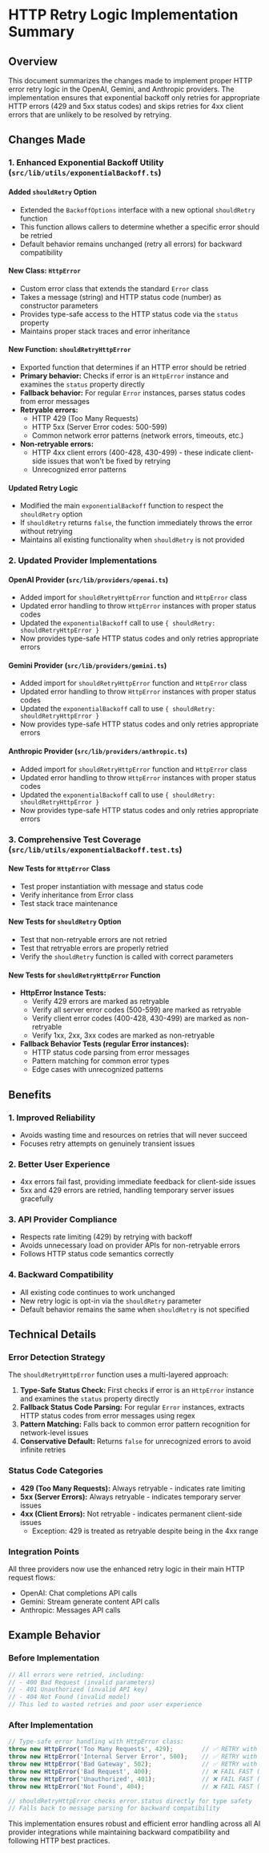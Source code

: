 # HTTP Retry Logic Implementation Summary

## Overview
This document summarizes the changes made to implement proper HTTP error retry logic in the OpenAI, Gemini, and Anthropic providers. The implementation ensures that exponential backoff only retries for appropriate HTTP errors (429 and 5xx status codes) and skips retries for 4xx client errors that are unlikely to be resolved by retrying.

## Changes Made

### 1. Enhanced Exponential Backoff Utility (`src/lib/utils/exponentialBackoff.ts`)

#### Added `shouldRetry` Option
- Extended the `BackoffOptions` interface with a new optional `shouldRetry` function
- This function allows callers to determine whether a specific error should be retried
- Default behavior remains unchanged (retry all errors) for backward compatibility

#### New Class: `HttpError`
- Custom error class that extends the standard `Error` class
- Takes a message (string) and HTTP status code (number) as constructor parameters
- Provides type-safe access to the HTTP status code via the `status` property
- Maintains proper stack traces and error inheritance

#### New Function: `shouldRetryHttpError`
- Exported function that determines if an HTTP error should be retried
- **Primary behavior:** Checks if error is an `HttpError` instance and examines the `status` property directly
- **Fallback behavior:** For regular `Error` instances, parses status codes from error messages
- **Retryable errors:**
  - HTTP 429 (Too Many Requests)
  - HTTP 5xx (Server Error codes: 500-599)
  - Common network error patterns (network errors, timeouts, etc.)
- **Non-retryable errors:**
  - HTTP 4xx client errors (400-428, 430-499) - these indicate client-side issues that won't be fixed by retrying
  - Unrecognized error patterns

#### Updated Retry Logic
- Modified the main `exponentialBackoff` function to respect the `shouldRetry` option
- If `shouldRetry` returns `false`, the function immediately throws the error without retrying
- Maintains all existing functionality when `shouldRetry` is not provided

### 2. Updated Provider Implementations

#### OpenAI Provider (`src/lib/providers/openai.ts`)
- Added import for `shouldRetryHttpError` function and `HttpError` class
- Updated error handling to throw `HttpError` instances with proper status codes
- Updated the `exponentialBackoff` call to use `{ shouldRetry: shouldRetryHttpError }`
- Now provides type-safe HTTP status codes and only retries appropriate errors

#### Gemini Provider (`src/lib/providers/gemini.ts`)
- Added import for `shouldRetryHttpError` function and `HttpError` class
- Updated error handling to throw `HttpError` instances with proper status codes
- Updated the `exponentialBackoff` call to use `{ shouldRetry: shouldRetryHttpError }`
- Now provides type-safe HTTP status codes and only retries appropriate errors

#### Anthropic Provider (`src/lib/providers/anthropic.ts`)
- Added import for `shouldRetryHttpError` function and `HttpError` class
- Updated error handling to throw `HttpError` instances with proper status codes
- Updated the `exponentialBackoff` call to use `{ shouldRetry: shouldRetryHttpError }`
- Now provides type-safe HTTP status codes and only retries appropriate errors

### 3. Comprehensive Test Coverage (`src/lib/utils/exponentialBackoff.test.ts`)

#### New Tests for `HttpError` Class
- Test proper instantiation with message and status code
- Verify inheritance from Error class
- Test stack trace maintenance

#### New Tests for `shouldRetry` Option
- Test that non-retryable errors are not retried
- Test that retryable errors are properly retried
- Verify the `shouldRetry` function is called with correct parameters

#### New Tests for `shouldRetryHttpError` Function
- **HttpError Instance Tests:** 
  - Verify 429 errors are marked as retryable
  - Verify all server error codes (500-599) are marked as retryable
  - Verify client error codes (400-428, 430-499) are marked as non-retryable
  - Verify 1xx, 2xx, 3xx codes are marked as non-retryable
- **Fallback Behavior Tests (regular Error instances):**
  - HTTP status code parsing from error messages
  - Pattern matching for common error types
  - Edge cases with unrecognized patterns

## Benefits

### 1. Improved Reliability
- Avoids wasting time and resources on retries that will never succeed
- Focuses retry attempts on genuinely transient issues

### 2. Better User Experience
- 4xx errors fail fast, providing immediate feedback for client-side issues
- 5xx and 429 errors are retried, handling temporary server issues gracefully

### 3. API Provider Compliance
- Respects rate limiting (429) by retrying with backoff
- Avoids unnecessary load on provider APIs for non-retryable errors
- Follows HTTP status code semantics correctly

### 4. Backward Compatibility
- All existing code continues to work unchanged
- New retry logic is opt-in via the `shouldRetry` parameter
- Default behavior remains the same when `shouldRetry` is not specified

## Technical Details

### Error Detection Strategy
The `shouldRetryHttpError` function uses a multi-layered approach:

1. **Type-Safe Status Check:** First checks if error is an `HttpError` instance and examines the `status` property directly
2. **Fallback Status Code Parsing:** For regular `Error` instances, extracts HTTP status codes from error messages using regex
3. **Pattern Matching:** Falls back to common error pattern recognition for network-level issues
4. **Conservative Default:** Returns `false` for unrecognized errors to avoid infinite retries

### Status Code Categories
- **429 (Too Many Requests):** Always retryable - indicates rate limiting
- **5xx (Server Errors):** Always retryable - indicates temporary server issues
- **4xx (Client Errors):** Not retryable - indicates permanent client-side issues
  - Exception: 429 is treated as retryable despite being in the 4xx range

### Integration Points
All three providers now use the enhanced retry logic in their main HTTP request flows:
- OpenAI: Chat completions API calls
- Gemini: Stream generate content API calls  
- Anthropic: Messages API calls

## Example Behavior

### Before Implementation
```typescript
// All errors were retried, including:
// - 400 Bad Request (invalid parameters)
// - 401 Unauthorized (invalid API key)
// - 404 Not Found (invalid model)
// This led to wasted retries and poor user experience
```

### After Implementation
```typescript
// Type-safe error handling with HttpError class:
throw new HttpError('Too Many Requests', 429);        // ✅ RETRY with backoff
throw new HttpError('Internal Server Error', 500);    // ✅ RETRY with backoff
throw new HttpError('Bad Gateway', 502);              // ✅ RETRY with backoff
throw new HttpError('Bad Request', 400);              // ❌ FAIL FAST (no retry)
throw new HttpError('Unauthorized', 401);             // ❌ FAIL FAST (no retry)
throw new HttpError('Not Found', 404);                // ❌ FAIL FAST (no retry)

// shouldRetryHttpError checks error.status directly for type safety
// Falls back to message parsing for backward compatibility
```

This implementation ensures robust and efficient error handling across all AI provider integrations while maintaining backward compatibility and following HTTP best practices.